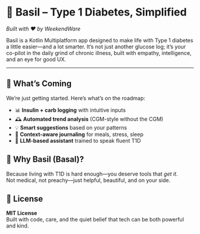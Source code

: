 # 🧬 Basil – Type 1 Diabetes, Simplified
*Built with ❤️ by WeekendWare*

Basil is a Kotlin Multiplatform app designed to make life with Type 1 diabetes a little easier—and a lot smarter. It’s not just another glucose log; it’s your co-pilot in the daily grind of chronic illness, built with empathy, intelligence, and an eye for good UX.

---

## 🔮 What’s Coming

We’re just getting started. Here’s what’s on the roadmap:

- 📊 **Insulin + carb logging** with intuitive inputs
- 🕰 **Automated trend analysis** (CGM-style without the CGM)
- 💡 **Smart suggestions** based on your patterns
- 📓 **Context-aware journaling** for meals, stress, sleep
- 🤖 **LLM-based assistant** trained to speak fluent T1D

## 🌱 Why Basil (Basal)?

Because living with T1D is hard enough—you deserve tools that *get it*.  
Not medical, not preachy—just helpful, beautiful, and on your side.

## 🧼 License

**MIT License**  
Built with code, care, and the quiet belief that tech can be both powerful and kind.
